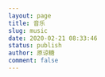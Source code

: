 ```yaml
---
layout: page
title: 音乐
slug: music
date: 2020-02-21 08:33:46
status: publish
author: 原谅糖
comment: false
---
```


<meting-js server="netease" type="playlist" id="147958769" list-max-height="329px">